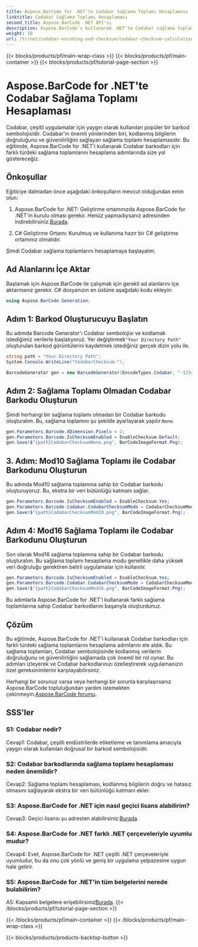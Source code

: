 ```yaml
---
title: Aspose.BarCode for .NET'te Codabar Sağlama Toplamı Hesaplaması
linktitle: Codabar Sağlama Toplamı Hesaplaması
second_title: Aspose.BarCode .NET API'si
description: Aspose.BarCode'u kullanarak .NET'te Codabar sağlama toplamlarını nasıl hesaplayacağınızı öğrenin. Codabar barkodlarındaki veri doğruluğunu artırın. Adım adım rehberlik alın.
weight: 10
url: /tr/net/codabar-encoding-and-checksum/codabar-checksum-calculation/
---
```


{{< blocks/products/pf/main-wrap-class >}}
{{< blocks/products/pf/main-container >}}
{{< blocks/products/pf/tutorial-page-section >}}

# Aspose.BarCode for .NET'te Codabar Sağlama Toplamı Hesaplaması

Codabar, çeşitli uygulamalar için yaygın olarak kullanılan popüler bir barkod sembolojisidir. Codabar'ın önemli yönlerinden biri, kodlanmış bilgilerin doğruluğunu ve güvenilirliğini sağlayan sağlama toplamı hesaplamasıdır. Bu eğitimde, Aspose.BarCode for .NET'i kullanarak Codabar barkodları için farklı türdeki sağlama toplamlarını hesaplama adımlarında size yol göstereceğiz.

## Önkoşullar

Eğiticiye dalmadan önce aşağıdaki önkoşulların mevcut olduğundan emin olun:

1. Aspose.BarCode for .NET: Geliştirme ortamınızda Aspose.BarCode for .NET'in kurulu olması gerekir. Henüz yapmadıysanız adresinden indirebilirsiniz.[Burada](https://releases.aspose.com/barcode/net/).

2. C# Geliştirme Ortamı: Kurulmuş ve kullanıma hazır bir C# geliştirme ortamınız olmalıdır.

Şimdi Codabar sağlama toplamlarını hesaplamaya başlayalım.

## Ad Alanlarını İçe Aktar

Başlamak için Aspose.BarCode ile çalışmak için gerekli ad alanlarını içe aktarmanız gerekir. C# dosyanızın en üstüne aşağıdaki kodu ekleyin:

```csharp
using Aspose.BarCode.Generation;
```

## Adım 1: Barkod Oluşturucuyu Başlatın

 Bu adımda Barcode Generator'ı Codabar sembolojisi ve kodlamak istediğimiz verilerle başlatıyoruz. Yer değiştirmek`"Your Directory Path"` oluşturulan barkod görüntülerini kaydetmek istediğiniz gerçek dizin yolu ile.

```csharp
string path = "Your Directory Path";
System.Console.WriteLine("CodabarChecksum:");

BarcodeGenerator gen = new BarcodeGenerator(EncodeTypes.Codabar, "-12345-");
```

## Adım 2: Sağlama Toplamı Olmadan Codabar Barkodu Oluşturun

 Şimdi herhangi bir sağlama toplamı olmadan bir Codabar barkodu oluşturalım. Bu, sağlama toplamını şu şekilde ayarlayarak yapılır:`None`.

```csharp
gen.Parameters.Barcode.XDimension.Pixels = 2;
gen.Parameters.Barcode.IsChecksumEnabled = EnableChecksum.Default;
gen.Save($"{path}CodabarChecksumNone.png", BarCodeImageFormat.Png);
```

## 3. Adım: Mod10 Sağlama Toplamı ile Codabar Barkodunu Oluşturun

Bu adımda Mod10 sağlama toplamına sahip bir Codabar barkodu oluşturuyoruz. Bu, ekstra bir veri bütünlüğü katmanı sağlar. 

```csharp
gen.Parameters.Barcode.IsChecksumEnabled = EnableChecksum.Yes;
gen.Parameters.Barcode.Codabar.CodabarChecksumMode = CodabarChecksumMode.Mod10;
gen.Save($"{path}CodabarChecksumMod10.png", BarCodeImageFormat.Png);
```

## Adım 4: Mod16 Sağlama Toplamı ile Codabar Barkodunu Oluşturun

Son olarak Mod16 sağlama toplamına sahip bir Codabar barkodu oluşturalım. Bu sağlama toplamı hesaplama modu genellikle daha yüksek veri doğruluğu gerektiren belirli uygulamalar için kullanılır.

```csharp
gen.Parameters.Barcode.IsChecksumEnabled = EnableChecksum.Yes;
gen.Parameters.Barcode.Codabar.CodabarChecksumMode = CodabarChecksumMode.Mod16;
gen.Save($"{path}CodabarChecksumMod16.png", BarCodeImageFormat.Png);
```

Bu adımlarla Aspose.BarCode for .NET'i kullanarak farklı sağlama toplamlarına sahip Codabar barkodlarını başarıyla oluşturdunuz.

## Çözüm

Bu eğitimde, Aspose.BarCode for .NET'i kullanarak Codabar barkodları için farklı türdeki sağlama toplamlarını hesaplama adımlarını ele aldık. Bu sağlama toplamları, Codabar sembolojisinde kodlanmış verilerin doğruluğunu ve güvenilirliğini sağlamada çok önemli bir rol oynar. Bu adımları izleyerek ve Codabar barkodlarınızı özelleştirerek uygulamanızın özel gereksinimlerini karşılayabilirsiniz.

 Herhangi bir sorunuz varsa veya herhangi bir sorunla karşılaşırsanız Aspose.BarCode topluluğundan yardım istemekten çekinmeyin.[Aspose.BarCode forumu](https://forum.aspose.com/c/barcode/13).

## SSS'ler

### S1: Codabar nedir?

Cevap1: Codabar, çeşitli endüstrilerde etiketleme ve tanımlama amacıyla yaygın olarak kullanılan doğrusal bir barkod sembolojisidir.

### S2: Codabar barkodlarında sağlama toplamı hesaplaması neden önemlidir?

Cevap2: Sağlama toplamı hesaplaması, kodlanmış bilgilerin doğru ve hatasız olmasını sağlayarak ekstra bir veri bütünlüğü katmanı ekler.

### S3: Aspose.BarCode for .NET için nasıl geçici lisans alabilirim?

 Cevap3: Geçici lisansı şu adresten alabilirsiniz:[Burada](https://purchase.aspose.com/temporary-license/).

### S4: Aspose.BarCode for .NET farklı .NET çerçeveleriyle uyumlu mudur?

Cevap4: Evet, Aspose.BarCode for .NET çeşitli .NET çerçeveleriyle uyumludur, bu da onu çok yönlü ve geniş bir uygulama yelpazesine uygun hale getirir.

### S5: Aspose.BarCode for .NET'in tüm belgelerini nerede bulabilirim?

 A5: Kapsamlı belgelere erişebilirsiniz[Burada](https://reference.aspose.com/barcode/net/).
{{< /blocks/products/pf/tutorial-page-section >}}

{{< /blocks/products/pf/main-container >}}
{{< /blocks/products/pf/main-wrap-class >}}

{{< blocks/products/products-backtop-button >}}
